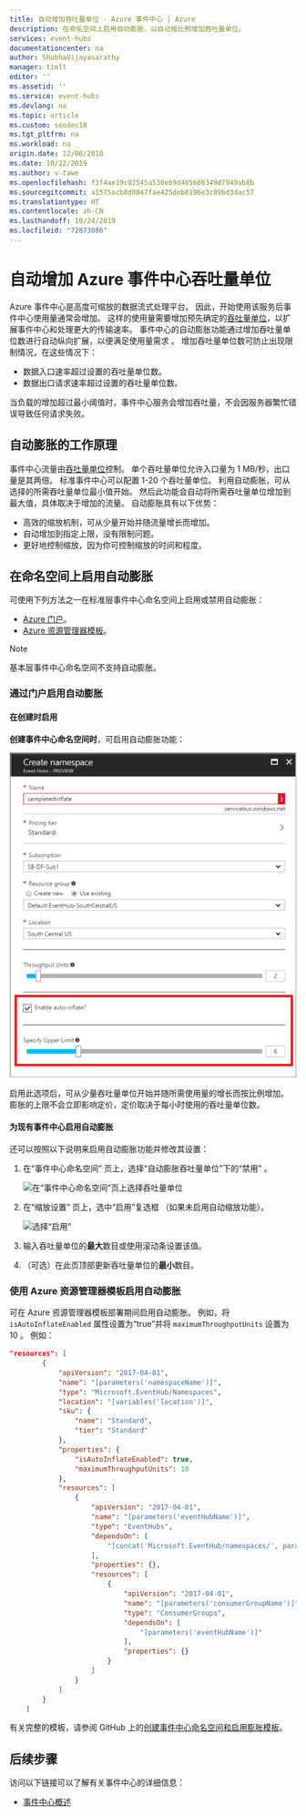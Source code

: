 ```yaml
---
title: 自动增加吞吐量单位 - Azure 事件中心 | Azure
description: 在命名空间上启用自动膨胀，以自动按比例增加吞吐量单位。
services: event-hubs
documentationcenter: na
author: ShubhaVijayasarathy
manager: timlt
editor: ''
ms.assetid: ''
ms.service: event-hubs
ms.devlang: na
ms.topic: article
ms.custom: seodec18
ms.tgt_pltfrm: na
ms.workload: na
origin.date: 12/06/2018
ms.date: 10/22/2019
ms.author: v-tawe
ms.openlocfilehash: f3f4ae19c02545a530eb9d405608349d7949ab8b
ms.sourcegitcommit: a1575acb8d0047fae425deb8196e3c89bd3dac57
ms.translationtype: HT
ms.contentlocale: zh-CN
ms.lasthandoff: 10/24/2019
ms.locfileid: "72873086"
---
```

# <a name="automatically-scale-up-azure-event-hubs-throughput-units"></a>自动增加 Azure 事件中心吞吐量单位
Azure 事件中心是高度可缩放的数据流式处理平台。 因此，开始使用该服务后事件中心使用量通常会增加。 这样的使用量需要增加预先确定的[吞吐量单位](event-hubs-scalability.md#throughput-units)，以扩展事件中心和处理更大的传输速率。 事件中心的自动膨胀功能通过增加吞吐量单位数进行自动纵向扩展，以便满足使用量需求  。 增加吞吐量单位数可防止出现限制情况，在这些情况下：

* 数据入口速率超过设置的吞吐量单位数。
* 数据出口请求速率超过设置的吞吐量单位数。

当负载的增加超过最小阈值时，事件中心服务会增加吞吐量，不会因服务器繁忙错误导致任何请求失败。

## <a name="how-auto-inflate-works"></a>自动膨胀的工作原理

事件中心流量由[吞吐量单位](event-hubs-scalability.md#throughput-units)控制。 单个吞吐量单位允许入口量为 1 MB/秒，出口量是其两倍。 标准事件中心可以配置 1-20 个吞吐量单位。 利用自动膨胀，可从选择的所需吞吐量单位最小值开始。 然后此功能会自动将所需吞吐量单位增加到最大值，具体取决于增加的流量。 自动膨胀具有以下优势：

- 高效的缩放机制，可从少量开始并随流量增长而增加。
- 自动增加到指定上限，没有限制问题。
- 更好地控制缩放，因为你可控制缩放的时间和程度。

## <a name="enable-auto-inflate-on-a-namespace"></a>在命名空间上启用自动膨胀

可使用下列方法之一在标准层事件中心命名空间上启用或禁用自动膨胀：

- [Azure 门户](https://portal.azure.cn)。
- [Azure 资源管理器模板](https://github.com/Azure/azure-quickstart-templates/tree/master/201-eventhubs-create-namespace-and-enable-inflate)。

> [!NOTE]
> 基本层事件中心命名空间不支持自动膨胀。

### <a name="enable-auto-inflate-through-the-portal"></a>通过门户启用自动膨胀


#### <a name="enable-at-the-time-of-creation"></a>在创建时启用 
**创建事件中心命名空间时**，可启用自动膨胀功能：
 
![在创建事件中心时启用自动膨胀](./media/event-hubs-auto-inflate/event-hubs-auto-inflate1.png)

启用此选项后，可从少量吞吐量单位开始并随所需使用量的增长而按比例增加。 膨胀的上限不会立即影响定价，定价取决于每小时使用的吞吐量单位数。

#### <a name="enable-auto-inflate-for-an-existing-event-hub"></a>为现有事件中心启用自动膨胀
还可以按照以下说明来启用自动膨胀功能并修改其设置： 
 
1. 在“事件中心命名空间”  页上，选择“自动膨胀吞吐量单位”下的“禁用”   。  

    ![在“事件中心命名空间”页上选择吞吐量单位](./media/event-hubs-auto-inflate/select-throughput-units.png)
2. 在“缩放设置”  页上，选中“启用”复选框  （如果未启用自动缩放功能）。

    ![选择“启用”](./media/event-hubs-auto-inflate/scale-settings.png)
3. 输入吞吐量单位的**最大**数目或使用滚动条设置该值。 
4. （可选）在此页顶部更新吞吐量单位的**最小**数目。 

<!--not availible in event-hubs-diagnostic-logs -->

### <a name="enable-auto-inflate-using-an-azure-resource-manager-template"></a>使用 Azure 资源管理器模板启用自动膨胀

可在 Azure 资源管理器模板部署期间启用自动膨胀。 例如，将 `isAutoInflateEnabled` 属性设置为“true”并将 `maximumThroughputUnits` 设置为 10  。 例如：

```json
"resources": [
        {
            "apiVersion": "2017-04-01",
            "name": "[parameters('namespaceName')]",
            "type": "Microsoft.EventHub/Namespaces",
            "location": "[variables('location')]",
            "sku": {
                "name": "Standard",
                "tier": "Standard"
            },
            "properties": {
                "isAutoInflateEnabled": true,
                "maximumThroughputUnits": 10
            },
            "resources": [
                {
                    "apiVersion": "2017-04-01",
                    "name": "[parameters('eventHubName')]",
                    "type": "EventHubs",
                    "dependsOn": [
                        "[concat('Microsoft.EventHub/namespaces/', parameters('namespaceName'))]"
                    ],
                    "properties": {},
                    "resources": [
                        {
                            "apiVersion": "2017-04-01",
                            "name": "[parameters('consumerGroupName')]",
                            "type": "ConsumerGroups",
                            "dependsOn": [
                                "[parameters('eventHubName')]"
                            ],
                            "properties": {}
                        }
                    ]
                }
            ]
        }
    ]
```

有关完整的模板，请参阅 GitHub 上的[创建事件中心命名空间和启用膨胀模板](https://github.com/Azure/azure-quickstart-templates/tree/master/201-eventhubs-create-namespace-and-enable-inflate)。


## <a name="next-steps"></a>后续步骤

访问以下链接可以了解有关事件中心的详细信息：

* [事件中心概述](event-hubs-what-is-event-hubs.md)

